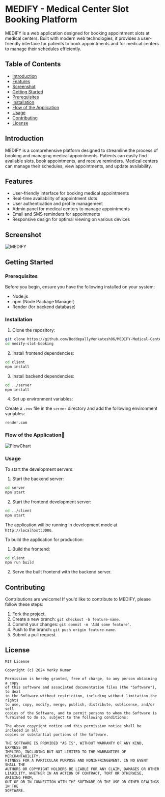 # MEDIFY - Medical Center Slot Booking Platform

MEDIFY is a web application designed for booking appointment slots at medical centers. Built with modern web technologies, it provides a user-friendly interface for patients to book appointments and for medical centers to manage their schedules efficiently.

## Table of Contents

- [Introduction](#introduction)
- [Features](#features)
- [Screenshot](#screenshot)
- [Getting Started](#getting-started)
- [Prerequisites](#prerequisites)
- [Installation](#installation)
- [Flow of the Application](#Flow-of-the-Application)
- [Usage](#usage)
- [Contributing](#contributing)
- [License](#license)

## Introduction

MEDIFY is a comprehensive platform designed to streamline the process of booking and managing medical appointments. Patients can easily find available slots, book appointments, and receive reminders. Medical centers can manage their schedules, view appointments, and update availability.

## Features

- User-friendly interface for booking medical appointments
- Real-time availability of appointment slots
- User authentication and profile management
- Admin panel for medical centers to manage appointments
- Email and SMS reminders for appointments
- Responsive design for optimal viewing on various devices

## Screenshot

![MEDIFY](https://github.com/BoddepallyVenkatesh06/MEDIFY-Medical-Center-Slot-Booking-Platform/blob/main/Screenshot_Medify.png)

## Getting Started

### Prerequisites

Before you begin, ensure you have the following installed on your system:
- Node.js
- npm (Node Package Manager)
- Render (for backend database)

### Installation

1. Clone the repository:

```bash
git clone https://github.com/BoddepallyVenkatesh06/MEDIFY-Medical-Center-Slot-Booking-Platform.git
cd medify-slot-booking
```

2. Install frontend dependencies:

```bash
cd client
npm install
```

3. Install backend dependencies:

```bash
cd ../server
npm install
```

4. Set up environment variables:

Create a `.env` file in the `server` directory and add the following environment variables:

```
render.com
```

### Flow of the Application🔧

![FlowChart](https://github.com/BoddepallyVenkatesh06/MEDIFY-Medical-Center-Slot-Booking-Platform/blob/main/Flowchart.png)

### Usage

To start the development servers:

1. Start the backend server:

```bash
cd server
npm start
```

2. Start the frontend development server:

```bash
cd ../client
npm start
```

The application will be running in development mode at `http://localhost:3000`.

To build the application for production:

1. Build the frontend:

```bash
cd client
npm run build
```

2. Serve the built frontend with the backend server.

## Contributing

Contributions are welcome! If you'd like to contribute to MEDIFY, please follow these steps:

1. Fork the project.
2. Create a new branch: `git checkout -b feature-name`.
3. Commit your changes: `git commit -m 'Add some feature'`.
4. Push to the branch: `git push origin feature-name`.
5. Submit a pull request.

## License

```
MIT License

Copyright (c) 2024 Venky Kumar

Permission is hereby granted, free of charge, to any person obtaining a copy
of this software and associated documentation files (the "Software"), to deal
in the Software without restriction, including without limitation the rights
to use, copy, modify, merge, publish, distribute, sublicense, and/or sell
copies of the Software, and to permit persons to whom the Software is
furnished to do so, subject to the following conditions:

The above copyright notice and this permission notice shall be included in all
copies or substantial portions of the Software.

THE SOFTWARE IS PROVIDED "AS IS", WITHOUT WARRANTY OF ANY KIND, EXPRESS OR
IMPLIED, INCLUDING BUT NOT LIMITED TO THE WARRANTIES OF MERCHANTABILITY,
FITNESS FOR A PARTICULAR PURPOSE AND NONINFRINGEMENT. IN NO EVENT SHALL THE
AUTHORS OR COPYRIGHT HOLDERS BE LIABLE FOR ANY CLAIM, DAMAGES OR OTHER
LIABILITY, WHETHER IN AN ACTION OF CONTRACT, TORT OR OTHERWISE, ARISING FROM,
OUT OF OR IN CONNECTION WITH THE SOFTWARE OR THE USE OR OTHER DEALINGS IN THE
SOFTWARE.
```
